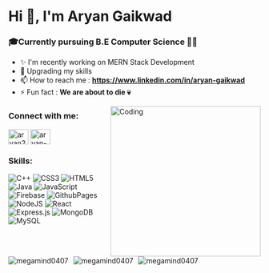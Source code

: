 <h1 align="left">Hi 👋, I'm Aryan Gaikwad</h1>
<h3 align="left">🎓Currently pursuing B.E Computer Science 🧑‍💻</h3>

- ✨ I'm recently working on MERN Stack Development
- 🏢 Upgrading my skills 
- 📫 How to reach me : **https://www.linkedin.com/in/aryan-gaikwad**
- ⚡ Fun fact : **We are about to die 💀**

<img align="right" alt="Coding" width="300" top:0px src="https://i.pinimg.com/originals/e8/f4/53/e8f453469a3ec97ecd354df465d73913.gif">   
<h3 align="left">Connect with me:</h3>
<p align="left">
<a href="https://twitter.com/aryan29093" target="blank"><img align="center" src="https://raw.githubusercontent.com/rahuldkjain/github-profile-readme-generator/master/src/images/icons/Social/twitter.svg" alt="aryan29093" height="30" width="40" /></a>
<a href="https://linkedin.com/in/aryan-gaikwad" target="blank"><img align="center" src="https://raw.githubusercontent.com/rahuldkjain/github-profile-readme-generator/master/src/images/icons/Social/linked-in-alt.svg" alt="aryan-gaikwad" height="30" width="40" /></a>
</p>
<h3 align="left">Skills:</h3>

![C++](https://img.shields.io/badge/c++-%2300599C.svg?style=for-the-badge&logo=c%2B%2B&logoColor=white) ![CSS3](https://img.shields.io/badge/css3-%231572B6.svg?style=for-the-badge&logo=css3&logoColor=white) ![HTML5](https://img.shields.io/badge/html5-%23E34F26.svg?style=for-the-badge&logo=html5&logoColor=white) ![Java](https://img.shields.io/badge/java-%23ED8B00.svg?style=for-the-badge&logo=openjdk&logoColor=white) ![JavaScript](https://img.shields.io/badge/javascript-%23323330.svg?style=for-the-badge&logo=javascript&logoColor=%23F7DF1E) ![Firebase](https://img.shields.io/badge/firebase-%23039BE5.svg?style=for-the-badge&logo=firebase) ![GithubPages](https://img.shields.io/badge/github%20pages-121013?style=for-the-badge&logo=github&logoColor=white) ![NodeJS](https://img.shields.io/badge/node.js-6DA55F?style=for-the-badge&logo=node.js&logoColor=white) ![React](https://img.shields.io/badge/react-%2320232a.svg?style=for-the-badge&logo=react&logoColor=%2361DAFB) ![Express.js](https://img.shields.io/badge/express.js-%23404d59.svg?style=for-the-badge&logo=express&logoColor=%2361DAFB) ![MongoDB](https://img.shields.io/badge/MongoDB-%234ea94b.svg?style=for-the-badge&logo=mongodb&logoColor=white) ![MySQL](https://img.shields.io/badge/mysql-%2300000f.svg?style=for-the-badge&logo=mysql&logoColor=white)

<div style="clear:both;"></div>

<div style="float:left; margin-right:10px;">
    <img src="https://github-readme-stats.vercel.app/api/top-langs?username=megamind0407&show_icons=true&theme=dark&locale=en&layout=compact" alt="megamind0407" />
</div>

<div style="float:left; margin-right:10px;">
    <img src="https://github-readme-stats.vercel.app/api?username=megamind0407&show_icons=true&theme=dark&locale=en" alt="megamind0407" />
</div>

<div style="float:left;">
    <img src="https://github-readme-streak-stats.herokuapp.com/?user=megamind0407&theme=dark" alt="megamind0407" />
</div>

<div style="clear:both;"></div>
